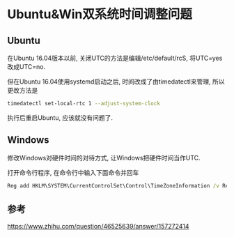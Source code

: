# Ubuntu&Win双系统时间调整问题

## Ubuntu

在Ubuntu 16.04版本以前, 关闭UTC的方法是编辑/etc/default/rcS, 将UTC=yes改成UTC=no.

但在Ubuntu 16.04使用systemd启动之后, 时间改成了由timedatectl来管理, 所以更改方法是

```sh
timedatectl set-local-rtc 1 --adjust-system-clock
```

执行后重启Ubuntu, 应该就没有问题了.

## Windows

修改Windows对硬件时间的对待方式, 让Windows把硬件时间当作UTC.

打开命令行程序, 在命令行中输入下面命令并回车

```bat
Reg add HKLM\SYSTEM\CurrentControlSet\Control\TimeZoneInformation /v RealTimeIsUniversal /t REG_DWORD /d 1
```

## 参考

<https://www.zhihu.com/question/46525639/answer/157272414>

